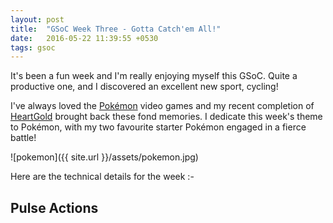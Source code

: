 ```yaml
---
layout: post
title:  "GSoC Week Three - Gotta Catch'em All!"
date:   2016-05-22 11:39:55 +0530
tags: gsoc
---
```

It's been a fun week and I'm really enjoying myself this GSoC. Quite a productive one, and I discovered an excellent new sport, cycling!

I've always loved the [Pokémon](https://en.wikipedia.org/wiki/Pok%C3%A9mon) video games and my recent completion of [HeartGold](https://en.wikipedia.org/wiki/Pok%C3%A9mon_HeartGold_and_SoulSilver) brought back these fond memories. I dedicate this week's theme to Pokémon, with my two favourite starter Pokémon engaged in a fierce battle!

![pokemon]({{ site.url }}/assets/pokemon.jpg)

Here are the technical details for the week :-

## Pulse Actions


